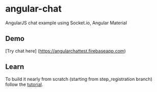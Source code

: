 # angular-chat
AngularJS chat example using Socket.io, Angular Material

## Demo
[Try chat here] (https://angularchattest.firebaseapp.com)

## Learn
To build it nearly from scratch (starting from step_registration branch) follow the [tutorial](description.md).
